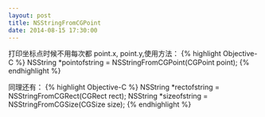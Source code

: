 ```yaml
---
layout: post
title: NSStringFromCGPoint
date: 2014-08-15 17:30:00
---
```


打印坐标点时候不用每次都 point.x, point.y,使用方法：
{% highlight Objective-C %}
NSString *pointofstring = NSStringFromCGPoint(CGPoint point);
{% endhighlight %}

同理还有：
{% highlight Objective-C %}
NSString *rectofstring  = NSStringFromCGRect(CGRect rect);
NSString *sizeofstring = NSStringFromCGSize(CGSize size);
{% endhighlight %}